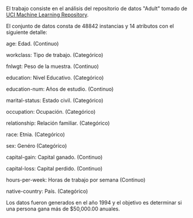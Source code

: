 
El trabajo consiste en el análisis del repositorio de datos "Adult" tomado de [UCI Machine Learning Repository](http://archive.ics.uci.edu/ml/datasets/Adult).

El conjunto de datos consta de 48842 instancias y 14 atributos con el siguiente detalle:

age: Edad. (Continuo)

workclass: Tipo de trabajo. (Categórico)

fnlwgt: Peso de la muestra. (Continuo)

education: Nivel Educativo. (Categórico)

education-num: Años de estudio. (Continuo)

marital-status: Estado civil. (Categórico)

occupation: Ocupación. (Categórico)

relationship: Relación familiar. (Categórico)

race: Etnia. (Categórico)

sex: Genéro (Categórico)

capital-gain: Capital ganado. (Continuo)

capital-loss: Capital perdido. (Continuo)

hours-per-week: Horas de trabajo por semana (Continuo)

native-country: País. (Categórico)

Los datos fueron generados en el año 1994 y el objetivo es determinar si una persona gana más de $50,000.00 anuales.

